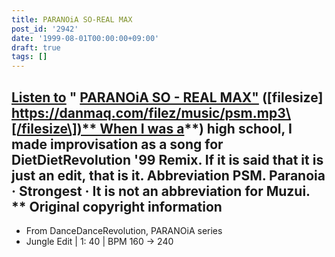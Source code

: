 ```yaml
---
title: PARANOiA SO-REAL MAX
post_id: '2942'
date: '1999-08-01T00:00:00+09:00'
draft: true
tags: []
---
```


## [Listen to](/filez/music/psm.mp3) " [PARANOiA SO - REAL MAX"](/filez/music/psm.mp3) (\[filesize\] [https://danmaq.com/filez/music/psm.mp3\[/filesize\])** When I was a](https://danmaq.com/filez/music/psm.mp3[/filesize])**) high school, I made improvisation as a song for DietDietRevolution '99 Remix. If it is said that it is just an edit, that is it. Abbreviation PSM. Paranoia · Strongest · It is not an abbreviation for Muzui. ** Original copyright information

*   From DanceDanceRevolution, PARANOiA series
*   Jungle Edit | 1: 40 | BPM 160 → 240
